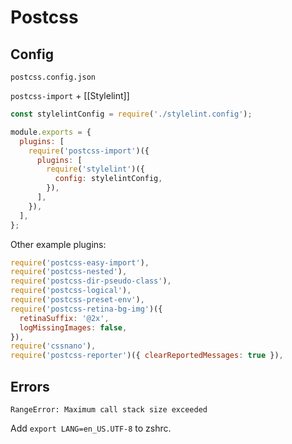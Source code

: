 # Postcss

## Config

`postcss.config.json`

`postcss-import` + [[Stylelint]]

```js
const stylelintConfig = require('./stylelint.config');

module.exports = {
  plugins: [
    require('postcss-import')({
      plugins: [
        require('stylelint')({
          config: stylelintConfig,
        }),
      ],
    }),
  ],
};
```

Other example plugins:

```js
require('postcss-easy-import'),
require('postcss-nested'),
require('postcss-dir-pseudo-class'),
require('postcss-logical'),
require('postcss-preset-env'),
require('postcss-retina-bg-img')({
  retinaSuffix: '@2x',
  logMissingImages: false,
}),
require('cssnano'),
require('postcss-reporter')({ clearReportedMessages: true }),
```

## Errors

`RangeError: Maximum call stack size exceeded`

Add `export LANG=en_US.UTF-8` to zshrc.
